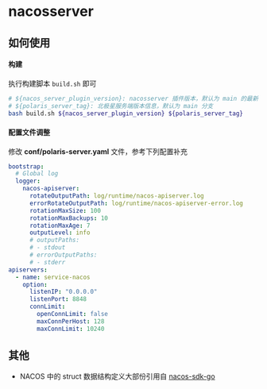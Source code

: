 # nacosserver

## 如何使用

#### 构建

执行构建脚本 `build.sh` 即可

```bash
# ${nacos_server_plugin_version}: nacosserver 插件版本，默认为 main 的最新 commit
# ${polaris_server_tag}: 北极星服务端版本信息，默认为 main 分支
bash build.sh ${nacos_server_plugin_version} ${polaris_server_tag}
```

#### 配置文件调整

修改 **conf/polaris-server.yaml** 文件，参考下列配置补充

```yaml
bootstrap:
  # Global log
  logger:
    nacos-apiserver:
      rotateOutputPath: log/runtime/nacos-apiserver.log
      errorRotateOutputPath: log/runtime/nacos-apiserver-error.log
      rotationMaxSize: 100
      rotationMaxBackups: 10
      rotationMaxAge: 7
      outputLevel: info
      # outputPaths:
      # - stdout
      # errorOutputPaths:
      # - stderr
apiservers:
  - name: service-nacos
    option:
      listenIP: "0.0.0.0"
      listenPort: 8848
      connLimit:
        openConnLimit: false
        maxConnPerHost: 128
        maxConnLimit: 10240
```


## 其他

- NACOS 中的 struct 数据结构定义大部份引用自 [nacos-sdk-go](https://github.com/nacos-group/nacos-sdk-go)